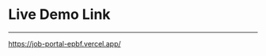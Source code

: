 # Live Demo Link
<hr>
<a href="https://job-portal-epbf.vercel.app/">https://job-portal-epbf.vercel.app/</a>
